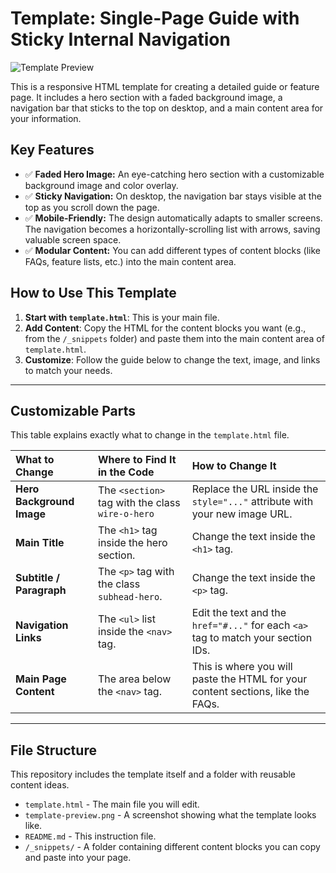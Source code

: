 # Template: Single-Page Guide with Sticky Internal Navigation

![Template Preview](template-preview.png)

This is a responsive HTML template for creating a detailed guide or feature page. It includes a hero section with a faded background image, a navigation bar that sticks to the top on desktop, and a main content area for your information.

## Key Features

- ✅ **Faded Hero Image:** An eye-catching hero section with a customizable background image and color overlay.
- ✅ **Sticky Navigation:** On desktop, the navigation bar stays visible at the top as you scroll down the page.
- ✅ **Mobile-Friendly:** The design automatically adapts to smaller screens. The navigation becomes a horizontally-scrolling list with arrows, saving valuable screen space.
- ✅ **Modular Content:** You can add different types of content blocks (like FAQs, feature lists, etc.) into the main content area.

## How to Use This Template

1.  **Start with `template.html`**: This is your main file.
2.  **Add Content**: Copy the HTML for the content blocks you want (e.g., from the `/_snippets` folder) and paste them into the main content area of `template.html`.
3.  **Customize**: Follow the guide below to change the text, image, and links to match your needs.

---

## Customizable Parts

This table explains exactly what to change in the `template.html` file.

| What to Change | Where to Find It in the Code | How to Change It |
| :--- | :--- | :--- |
| **Hero Background Image** | The `<section>` tag with the class `wire-o-hero` | Replace the URL inside the `style="..."` attribute with your new image URL. |
| **Main Title** | The `<h1>` tag inside the hero section. | Change the text inside the `<h1>` tag. |
| **Subtitle / Paragraph**| The `<p>` tag with the class `subhead-hero`.| Change the text inside the `<p>` tag. |
| **Navigation Links** | The `<ul>` list inside the `<nav>` tag. | Edit the text and the `href="#..."` for each `<a>` tag to match your section IDs. |
| **Main Page Content** | The area below the `<nav>` tag. | This is where you will paste the HTML for your content sections, like the FAQs. |

---

## File Structure

This repository includes the template itself and a folder with reusable content ideas.

- `template.html` - The main file you will edit.
- `template-preview.png` - A screenshot showing what the template looks like.
- `README.md` - This instruction file.
- `/_snippets/` - A folder containing different content blocks you can copy and paste into your page.
